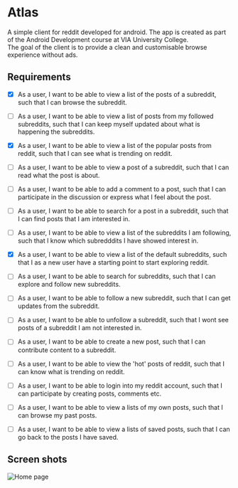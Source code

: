 # Atlas
A simple client for reddit developed for android. The app is created as part of the Android Development course at VIA University College. <br/>
The goal of the client is to provide a clean and customisable browse experience without ads. 

## Requirements

- [x] As a user, I want to be able to view a list of the posts of a subreddit, such that I can browse the subreddit.
- [ ] As a user, I want to be able to view a list of posts from my followed subreddits, such that I can keep myself updated about what is happening the subreddits.
- [x] As a user, I want to be able to view a list of the popular posts from reddit, such that I can see what is trending on reddit.   
- [ ] As a user, I want to be able to view a post of a subreddit, such that I can read what the post is about. 
- [ ] As a user, I want to be able to add a comment to a post, such that I can participate in the discussion or express what I feel about the post.
- [ ] As a user, I want to be able to search for a post in a subreddit, such that I can find posts that I am interested in.   
- [ ] As a user, I want to be able to view a list of the subreddits I am following, such that I know which subredddits I have showed interest in. 
- [x] As a user, I want to be able to view a list of the default subreddits, such that I as a new user have a starting point to start exploring reddit. 
- [ ] As a user, I want to be able to search for subreddits, such that I can explore and follow new subreddits. 
- [ ] As a user, I want to be able to follow a new subreddit, such that I can get updates from the subreddit. 
- [ ] As a user, I want to be able to unfollow a subreddit, such that I wont see posts of a subreddit I am not interested in. 
- [ ] As a user, I want to be able to create a new post, such that I can contribute content to a subreddit. 
- [ ] As a user, I want to be able to view the 'hot' posts of reddit, such that I can know what is trending on reddit.
- [ ] As a user, I want to be able to login into my reddit account, such that I can participate by creating posts, comments etc.
- [ ] As a user, I want to be able to view a lists of my own posts, such that I can browse my past posts. 
- [ ] As a user, I want to be able to view a lists of saved posts, such that I can go back to the posts I have saved. 



## Screen shots

![Home page](https://i.postimg.cc/VvW59w1N/atlas-subreddit-view.png)
